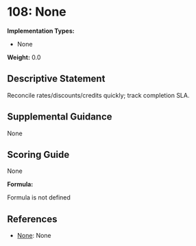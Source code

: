 # 108: None

**Implementation Types:**

- None

**Weight:** 0.0

## Descriptive Statement

Reconcile rates/discounts/credits quickly; track completion SLA.

## Supplemental Guidance

None

## Scoring Guide

None

**Formula:**

Formula is not defined

## References

- [None](None): None

